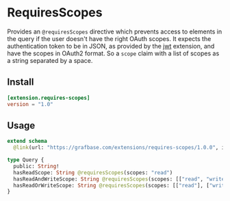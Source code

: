 # RequiresScopes

Provides an `@requiresScopes` directive which prevents access to elements in the query if the user doesn't have the right OAuth scopes. It expects the authentication token to be in JSON, as provided by the [jwt](https://grafbase.com/extensions/jwt) extension, and have the scopes in OAuth2 format. So a `scope` claim with a list of scopes as a string separated by a space.

## Install

```toml
[extension.requires-scopes]
version = "1.0"
```

## Usage

```graphql
extend schema
  @link(url: "https://grafbase.com/extensions/requires-scopes/1.0.0", import: ["@requiresScopes"])

type Query {
  public: String!
  hasReadScope: String @requiresScopes(scopes: "read")
  hasReadAndWriteScope: String @requiresScopes(scopes: [["read", "write"]])
  hasReadOrWriteScope: String @requiresScopes(scopes: [["read"], ["write"]])
}
```
